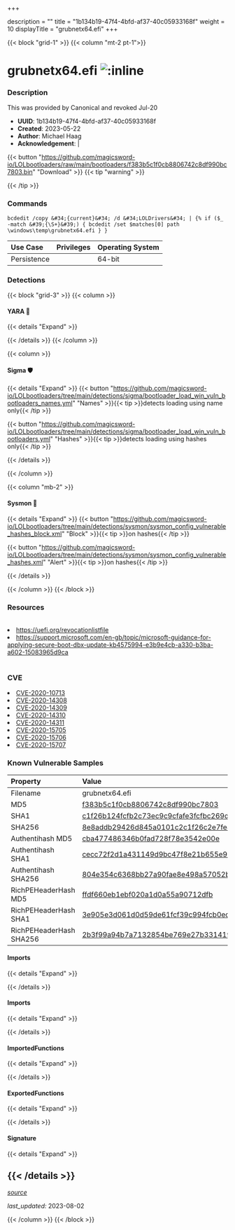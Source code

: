 +++

description = ""
title = "1b134b19-47f4-4bfd-af37-40c05933168f"
weight = 10
displayTitle = "grubnetx64.efi"
+++


{{< block "grid-1" >}}
{{< column "mt-2 pt-1">}}


# grubnetx64.efi ![:inline](/images/twitter_verified.png) 


### Description

This was provided by Canonical and revoked Jul-20
- **UUID**: 1b134b19-47f4-4bfd-af37-40c05933168f
- **Created**: 2023-05-22
- **Author**: Michael Haag
- **Acknowledgement**:  | [](https://twitter.com/)

{{< button "https://github.com/magicsword-io/LOLbootloaders/raw/main/bootloaders/f383b5c1f0cb8806742c8df990bc7803.bin" "Download" >}}
{{< tip "warning" >}}

{{< /tip >}}

### Commands

```
bcdedit /copy &#34;{current}&#34; /d &#34;LOLDrivers&#34; | {% if ($_ -match &#39;{\S+}&#39;) { bcdedit /set $matches[0] path \windows\temp\grubnetx64.efi } }
```


| Use Case | Privileges | Operating System | 
|:---- | ---- | ---- |
| Persistence |  | 64-bit |



### Detections


{{< block "grid-3" >}}
{{< column >}}
#### YARA 🏹
{{< details "Expand" >}}

{{< /details >}}
{{< /column >}}



{{< column >}}

#### Sigma 🛡️
{{< details "Expand" >}}
{{< button "https://github.com/magicsword-io/LOLbootloaders/tree/main/detections/sigma/bootloader_load_win_vuln_bootloaders_names.yml" "Names" >}}{{< tip >}}detects loading using name only{{< /tip >}} 


{{< button "https://github.com/magicsword-io/LOLbootloaders/tree/main/detections/sigma/bootloader_load_win_vuln_bootloaders.yml" "Hashes" >}}{{< tip >}}detects loading using hashes only{{< /tip >}} 

{{< /details >}}

{{< /column >}}


{{< column "mb-2" >}}

#### Sysmon 🔎
{{< details "Expand" >}}
{{< button "https://github.com/magicsword-io/LOLbootloaders/tree/main/detections/sysmon/sysmon_config_vulnerable_hashes_block.xml" "Block" >}}{{< tip >}}on hashes{{< /tip >}} 

{{< button "https://github.com/magicsword-io/LOLbootloaders/tree/main/detections/sysmon/sysmon_config_vulnerable_hashes.xml" "Alert" >}}{{< tip >}}on hashes{{< /tip >}} 

{{< /details >}}

{{< /column >}}
{{< /block >}}


### Resources
<br>
<li><a href="https://uefi.org/revocationlistfile">https://uefi.org/revocationlistfile</a></li>
<li><a href="https://support.microsoft.com/en-gb/topic/microsoft-guidance-for-applying-secure-boot-dbx-update-kb4575994-e3b9e4cb-a330-b3ba-a602-15083965d9ca">https://support.microsoft.com/en-gb/topic/microsoft-guidance-for-applying-secure-boot-dbx-update-kb4575994-e3b9e4cb-a330-b3ba-a602-15083965d9ca</a></li>
<br>

### CVE

<li><a href="https://cve.mitre.org/cgi-bin/cvename.cgi?name=CVE-2020-10713">CVE-2020-10713</a></li>
<li><a href="https://cve.mitre.org/cgi-bin/cvename.cgi?name=CVE-2020-14308">CVE-2020-14308</a></li>
<li><a href="https://cve.mitre.org/cgi-bin/cvename.cgi?name=CVE-2020-14309">CVE-2020-14309</a></li>
<li><a href="https://cve.mitre.org/cgi-bin/cvename.cgi?name=CVE-2020-14310">CVE-2020-14310</a></li>
<li><a href="https://cve.mitre.org/cgi-bin/cvename.cgi?name=CVE-2020-14311">CVE-2020-14311</a></li>
<li><a href="https://cve.mitre.org/cgi-bin/cvename.cgi?name=CVE-2020-15705">CVE-2020-15705</a></li>
<li><a href="https://cve.mitre.org/cgi-bin/cvename.cgi?name=CVE-2020-15706">CVE-2020-15706</a></li>
<li><a href="https://cve.mitre.org/cgi-bin/cvename.cgi?name=CVE-2020-15707">CVE-2020-15707</a></li>

### Known Vulnerable Samples

| Property           | Value |
|:-------------------|:------|
| Filename           | grubnetx64.efi |
| MD5                | [f383b5c1f0cb8806742c8df990bc7803](https://www.virustotal.com/gui/file/f383b5c1f0cb8806742c8df990bc7803) |
| SHA1               | [c1f26b124fcfb2c73ec9c9cfafe3fcfbc269d4e7](https://www.virustotal.com/gui/file/c1f26b124fcfb2c73ec9c9cfafe3fcfbc269d4e7) |
| SHA256             | [8e8addb29426d845a0101c2c1f26c2e7fe8c78128ab04f16cfcb4e06461b0101](https://www.virustotal.com/gui/file/8e8addb29426d845a0101c2c1f26c2e7fe8c78128ab04f16cfcb4e06461b0101) |
| Authentihash MD5   | [cba477486346b0fad728f78e3542e00e](https://www.virustotal.com/gui/search/authentihash%253Acba477486346b0fad728f78e3542e00e) |
| Authentihash SHA1  | [cecc72f2d1a431149d9bc47f8e21b655e980e9f2](https://www.virustotal.com/gui/search/authentihash%253Acecc72f2d1a431149d9bc47f8e21b655e980e9f2) |
| Authentihash SHA256| [804e354c6368bb27a90fae8e498a57052b293418259a019c4f53a2007254490f](https://www.virustotal.com/gui/search/authentihash%253A804e354c6368bb27a90fae8e498a57052b293418259a019c4f53a2007254490f) |
| RichPEHeaderHash MD5   | [ffdf660eb1ebf020a1d0a55a90712dfb](https://www.virustotal.com/gui/search/rich_pe_header_hash%253Affdf660eb1ebf020a1d0a55a90712dfb) |
| RichPEHeaderHash SHA1  | [3e905e3d061d0d59de61fcf39c994fcb0ec1bab3](https://www.virustotal.com/gui/search/rich_pe_header_hash%253A3e905e3d061d0d59de61fcf39c994fcb0ec1bab3) |
| RichPEHeaderHash SHA256| [2b3f99a94b7a7132854be769e27b331419c53989ef42f686d6f5ba09ddefefd6](https://www.virustotal.com/gui/search/rich_pe_header_hash%253A2b3f99a94b7a7132854be769e27b331419c53989ef42f686d6f5ba09ddefefd6) |


#### Imports
{{< details "Expand" >}}

{{< /details >}}
#### Imports
{{< details "Expand" >}}

{{< /details >}}
#### ImportedFunctions
{{< details "Expand" >}}

{{< /details >}}
#### ExportedFunctions
{{< details "Expand" >}}

{{< /details >}}

#### Signature
{{< details "Expand" >}}

{{< /details >}}
-----



[*source*](https://github.com/magicsword-io/LOLbootloaders/tree/main/yaml/1b134b19-47f4-4bfd-af37-40c05933168f.yaml)

*last_updated:* 2023-08-02








{{< /column >}}
{{< /block >}}
